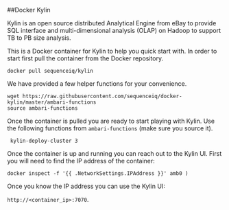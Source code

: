 ##Docker Kylin

Kylin is an open source distributed Analytical Engine from eBay to provide SQL interface and multi-dimensional analysis (OLAP) on Hadoop to support TB to PB size analysis.

This is a Docker container for Kylin to help you quick start with. In order to start first pull the container from the Docker repository.

```
docker pull sequenceiq/kylin
```

We have provided a few helper functions for your convenience.

```
wget https://raw.githubusercontent.com/sequenceiq/docker-kylin/master/ambari-functions
source ambari-functions
```

Once the container is pulled you are ready to start playing with Kylin. Use the following functions from `ambari-functions` (make sure you source it).

```
 kylin-deploy-cluster 3
```

Once the container is up and running you can reach out to the Kylin UI. First you will need to find the IP address of the container:
```
docker inspect -f '{{ .NetworkSettings.IPAddress }}' amb0 )
```

Once you know the IP address you can use the Kylin UI:

`http://<container_ip>:7070`.
